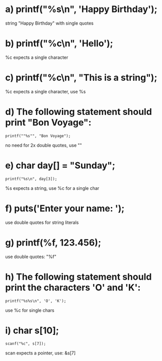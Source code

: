 # a) printf("%s\n", 'Happy Birthday');
string "Happy Birthday" with single quotes

# b) printf("%c\n", 'Hello');
%c expects a single character

# c) printf("%c\n", "This is a string");
%c expects a single character, use %s

# d) The following statement should print "Bon Voyage":
    printf(""%s"", "Bon Voyage");
no need for 2x double quotes, use ""

# e) char day[] = "Sunday";
    printf("%s\n", day[3]);
%s expects a string, use %c for a single char

# f) puts('Enter your name: ');
use double quotes for string literals

# g) printf(%f, 123.456);
use double quotes: "%f"

# h) The following statement should print the characters 'O' and 'K':
    printf("%s%s\n", 'O', 'K');
use %c for single chars

# i) char s[10];
    scanf("%c", s[7]);
scan expects a pointer, use: &s[7]